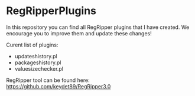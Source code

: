 # RegRipperPlugins

In this repository you can find all RegRipper plugins that I have created. We encourage you to improve them and update these changes!

Curent list of plugins:
- updateshistory.pl
- packageshistory.pl
- valuesizechecker.pl

RegRipper tool can be found here: https://github.com/keydet89/RegRipper3.0

